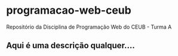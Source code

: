# programacao-web-ceub
Repositório da Disciplina de Programação Web do CEUB - Turma A

## Aqui é uma descrição qualquer....
